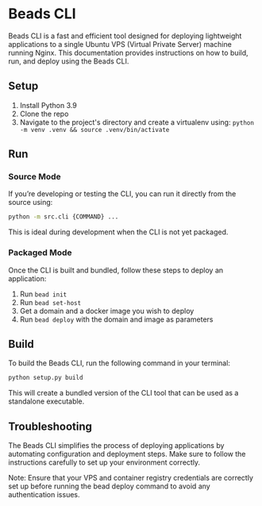 # Beads CLI
Beads CLI is a fast and efficient tool designed for deploying lightweight applications to a single Ubuntu VPS (Virtual Private Server) machine running Nginx. This documentation provides instructions on how to build, run, and deploy using the Beads CLI.

## Setup
1. Install Python 3.9
2. Clone the repo
3. Navigate to the project's directory and create a virtualenv using: `python -m venv .venv && source .venv/bin/activate`

## Run
### Source Mode
If you’re developing or testing the CLI, you can run it directly from the source using:
```bash
python -m src.cli {COMMAND} ...
```
This is ideal during development when the CLI is not yet packaged.

### Packaged Mode
Once the CLI is built and bundled, follow these steps to deploy an application:

1. Run `bead init`
2. Run `bead set-host`
3. Get a domain and a docker image you wish to deploy
4. Run `bead deploy` with the domain and image as parameters


## Build
To build the Beads CLI, run the following command in your terminal:
```bash
python setup.py build
```
This will create a bundled version of the CLI tool that can be used as a standalone executable.

## Troubleshooting
The Beads CLI simplifies the process of deploying applications by automating configuration and deployment steps. Make sure to follow the instructions carefully to set up your environment correctly.

Note: Ensure that your VPS and container registry credentials are correctly set up before running the bead deploy command to avoid any authentication issues.
